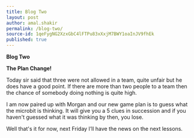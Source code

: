 ```yaml
---
title: Blog Two
layout: post
author: amal.shakir
permalink: /blog-two/
source-id: 1qeFygNG2XzxGbC4lFTPu83xXxjM7BWY1oaInJV9fhEk
published: true
---
```

**Blog Two**

**The Plan Change!**

Today sir said that three were not allowed in a team, quite unfair but he does have a good point. If there are more than two people to a team then the chance of somebody doing nothing is quite high.

I am now paired up with Morgan and our new game plan is to guess what the microbit is thinking. It will give you a 5 clues in succession and if you haven't guessed what it was thinking by then, you lose.

Well that's it for now, next Friday I’ll have the news on the next lessons.

